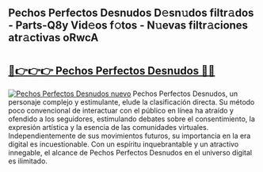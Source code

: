 ## Pechos Perfectos Desnudos D𝚎sn𝚞dos filtr𝚊dos - Parts-Q8y Vid𝚎os f𝚘tos - N𝚞evas filtr𝚊ciones atr𝚊ctivas oRwcA

# <h2><a href="http://mb7dx4h.tromn.icu/?c=Pechos+Perfectos+Desnudos">🔗👉👉👉 Pechos Perfectos Desnudos 🔗🔗</a></h2>

[![Pechos Perfectos Desnudos nuevo](https://i.imgur.com/pEAQMta.gif)](http://mb7dx4h.tromn.icu/?c=Pechos+Perfectos+Desnudos)
Pechos Perfectos Desnudos, un personaje complejo y estimulante, elude la clasificación directa. Su método poco convencional de interactuar con el público en línea ha atraído y ofendido a los seguidores, estimulando debates sobre el consentimiento, la expresión artística y la esencia de las comunidades virtuales. Independientemente de sus movimientos futuros, su importancia en la era digital es incuestionable. Con un espíritu inquebrantable y un atractivo innegable, el alcance de Pechos Perfectos Desnudos en el universo digital es ilimitado.
